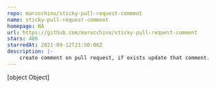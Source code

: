 ```yaml
---
repo: marocchino/sticky-pull-request-comment
name: sticky-pull-request-comment
homepage: NA
url: https://github.com/marocchino/sticky-pull-request-comment
stars: 486
starredAt: 2021-09-12T21:50:06Z
description: |-
    create comment on pull request, if exists update that comment.
---
```


[object Object]
